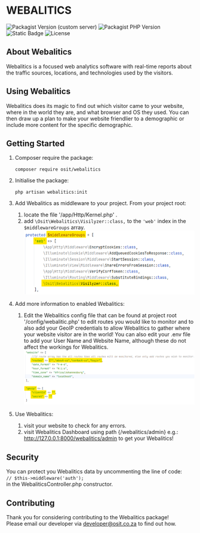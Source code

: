 # WEBALITICS  

![Packagist Version (custom server)](https://img.shields.io/packagist/v/osit/webalitics)
![Packagist PHP Version](https://img.shields.io/packagist/dependency-v/osit/webalitics/php)
![Static Badge](https://img.shields.io/badge/php-Laravel-purple)
![License](https://img.shields.io/github/license/omnisolinfotech/webalitics)


## About Webalitics

Webalitics is a focused web analytics software with real-time reports about the traffic sources, locations, and 
technologies used by the visitors.


## Using Webalitics

Webalitics does its magic to find out which visitor came to your website, where in the world they are, and what browser 
and OS they used. You can then draw up a plan to make your website friendlier to a demographic or include more content 
for the specific demographic.


## Getting Started

1. Composer require the package:  
   ````shell
   composer require osit/webalitics 
   ````
2. Initialise the package:  
   ````shell
   php artisan webalitics:init
   ````

3. Add Webalitics as middleware to your project. From your project root:
   1. locate the file '/app/Http/Kernel.php' .
   2. add `\Osit\Webalitics\Visilyzer::class,` to the `'web'` index in the `$middlewareGroups` array.
      ![Add Webalitics as middleware](src/resources/webalitic-assets/Webalitics_middleware.png "Add Webalitics as middleware")

4. Add more information to enabled Webalitics:
   1. Edit the Webalitics config file that can be found at project root '/config/webalitic.php' to edit routes you would 
      like to monitor and to also add your GeoIP credentials to allow Webalitics to gather where your website visitor are 
      in the world! You can also edit your .env file to add your User Name and Website Name, although these do not affect 
      the workings for Webalitics.
      ![Webalitics config file](src/resources/webalitic-assets/Webalitics_config.png "Webalitics config file")

5. Use Webalitics:
   1. visit your website to check for any errors.
   2. visit Webalitics Dashboard using path {/webalitics/admin} e.g.: http://127.0.0.1:8000/webalitics/admin to get your Webalitics!

## Security
You can protect you Webalitics data by uncommenting the line of code:  
``// $this->middleware('auth');``  
in the WebaliticsController.php constructor.

## Contributing

Thank you for considering contributing to the Webalitics package!  
Please email our developer via [developer@osit.co.za](mailto:developer@osit.co.za) to find out how.